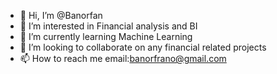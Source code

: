 - 👋 Hi, I’m @Banorfan
- 👀 I’m interested in Financial analysis and BI
- 🌱 I’m currently learning Machine Learning
- 💞️ I’m looking to collaborate on any financial related projects
- 📫 How to reach me email:banorfrano@gmail.com

<!---
Banorfan/Banorfan is a ✨ special ✨ repository because its `README.md` (this file) appears on your GitHub profile.
You can click the Preview link to take a look at your changes.
--->
